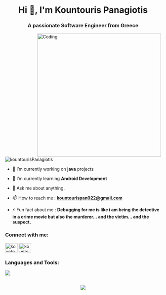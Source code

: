<h1 align="center">Hi 👋, I'm Kountouris Panagiotis</h1>
<h3 align="center">A passionate Software Engineer from Greece</h3>
<img align="right" alt="Coding" width="400" src="https://cdn.dribbble.com/users/1162077/screenshots/3848914/programmer.gif">


<p align="left"> <img src="https://komarev.com/ghpvc/?username=kountourispanagiotis&label=Profile%20views&color=0e75b6&style=flat" alt="kountourisPanagiotis" /> </p>

- 🔭 I’m currently working on **java** projects

- 🌱 I’m currently learning **Android Development**

- 💬 Ask me about anything.

- 📫 How to reach me : **kountourispan022@gmail.com**

- ⚡ Fun fact about me : **Debugging for me is like i am being the detective </br>  in a crime movie 
but also the murderer... and the victim... and the suspect.**

<h3 align="left">Connect with me:</h3>
<a href="https://linkedin.com/in/kountouris-panagiotis" target="blank"><img align="center" src="https://raw.githubusercontent.com/rahuldkjain/github-profile-readme-generator/master/src/images/icons/Social/linked-in-alt.svg" alt="kountouris-panagiotis" height="30" width="40" /></a>
<a href="https://stackoverflow.com/users/20271835/kountouris-panagiotis" target="blank"><img align="center" src="https://raw.githubusercontent.com/rahuldkjain/github-profile-readme-generator/master/src/images/icons/Social/stack-overflow.svg" alt="kountouris-panagiotis" height="30" width="40" /></a>
</p>

<h3 align="left">Languages and Tools:</h3>
<a href="https://skillicons.dev">
    <img src="https://skillicons.dev/icons?i=angular,bash,bootstrap,cs,css,docker,dotnet,figma,firebase,git,gradle,hibernate,html,idea,java,js,md,maven,mongodb,mysql,nodejs,postman,py,spring,selenium,ts" />
</a>
<br>
<br>
<div align="center">
  
![](http://github-profile-summary-cards.vercel.app/api/cards/repos-per-language?username=kountourispanagiotis&theme=2077)   
</div>

